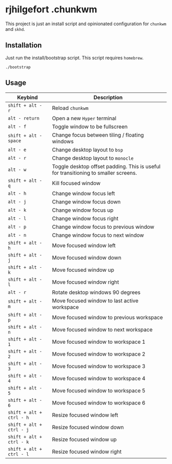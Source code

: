 # rjhilgefort .chunkwm 

This project is just an install script and opinionated configuration for `chunkwm` and `skhd`.


## Installation

Just run the install/bootstrap script. This script requires `homebrew`.

```shell
./bootstrap
```

## Usage

| Keybind | Description |
| --- | --- |
| `shift + alt - r` | Reload `chunkwm` |
| `alt - return` | Open a new `Hyper` terminal |
| `alt - f` | Toggle window to be fullscreen |
| `shift + alt - space` | Change focus between tiling / floating windows |
| `alt - e` | Change desktop layout to `bsp` |
| `alt - r` | Change desktop layout to `monocle` |
| `alt - w` | Toggle desktop offset padding. This is useful for transitioning to smaller screens. |
| `shift + alt - q` | Kill focused window |
| `alt - h` | Change window focus left |
| `alt - j` | Change window focus down |
| `alt - k` | Change window focus up |
| `alt - l` | Change window focus right |
| `alt - p` | Change window focus to previous window |
| `alt - n` | Change window focus to next window |
| `shift + alt - h` | Move focused window left |
| `shift + alt - j` | Move focused window down |
| `shift + alt - k` | Move focused window up |
| `shift + alt - l` | Move focused window right |
| `alt - r` | Rotate desktop windows 90 degrees |
| `shift + alt - m` | Move focused window to last active workspace |
| `shift + alt - p` | Move focused window to previous workspace |
| `shift + alt - n` | Move focused window to next workspace |
| `shift + alt - 1` | Move focused window to workspace 1 |
| `shift + alt - 2` | Move focused window to workspace 2 |
| `shift + alt - 3` | Move focused window to workspace 3 |
| `shift + alt - 4` | Move focused window to workspace 4 |
| `shift + alt - 5` | Move focused window to workspace 5 |
| `shift + alt - 6` | Move focused window to workspace 6 |
| `shift + alt + ctrl - h` | Resize focused window left |
| `shift + alt + ctrl - j` | Resize focused window down |
| `shift + alt + ctrl - k` | Resize focused window up |
| `shift + alt + ctrl - l` | Resize focused window right |